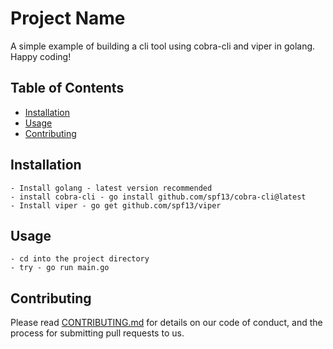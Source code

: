 # Project Name

A simple example of building a cli tool using cobra-cli and viper in golang. Happy coding!

## Table of Contents

- [Installation](#installation)
- [Usage](#usage)
- [Contributing](#contributing)

## Installation

    - Install golang - latest version recommended
    - install cobra-cli - go install github.com/spf13/cobra-cli@latest
    - Install viper - go get github.com/spf13/viper

## Usage

    - cd into the project directory
    - try - go run main.go

## Contributing

Please read [CONTRIBUTING.md](https://gist.github.com/PurpleBooth/b24679402957c63ec426) for details on our code of conduct, and the process for submitting pull requests to us.
